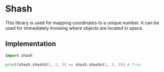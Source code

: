 # Shash
This library is used for mapping coordinates to a unique number. It can be used for immediately knowing where objects are located in space.

## Implementation
```py
import shash

print(shash.shash3(1, 2, 3) == shash.shashn(1, 2, 3)) # True
```
